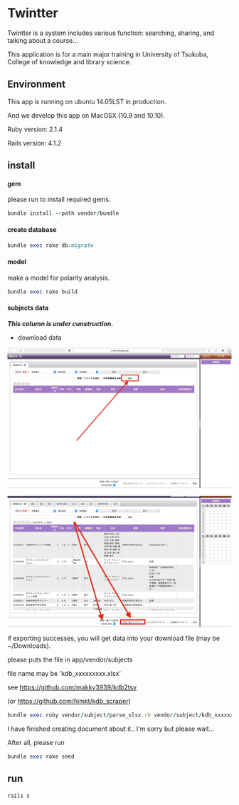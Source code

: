 # Twintter

Twintter is a system includes various function: searching, sharing, and talking about a course...

This application is for a main major training in University of Tsukuba, College of knowledge and library science.

## Environment

This app is running on ubuntu 14.05LST in production.

And we develop this app on MacOSX (10.9 and 10.10).

Ruby version: 2.1.4

Rails version: 4.1.2

## install

#### gem

please run to install required gems.

```ruby
bundle install --path vendor/bundle
```

#### create database
```ruby
bundle exec rake db:migrate
```

#### model

make a model for polarity analysis.

```ruby
bundle exec rake build
```

#### subjects data

___This column is under cunstruction.___

* download data

![KDBを開き検索を行う](screen_shots/検索.png)

![データをエクスポートする](screen_shots/エクスポート.png)

if exporting successes, you will get data into your download file (may be ~/Downloads).  

please puts the file in app/vendor/subjects  

file name may be 'kdb_xxxxxxxxx.xlsx'

see https://github.com/makky3939/kdb2tsv

(or https://github.com/himkt/kdb_scraper)

```ruby
bundle exec ruby vendor/subject/parse_xlsx.rb vendor/subject/kdb_xxxxxxxxx.xlsx
```

I have finished creating document about it.. I'm sorry but please wait...  

After all, please run

```ruby
bundle exec rake seed
```

## run

```ruby
rails s
```
